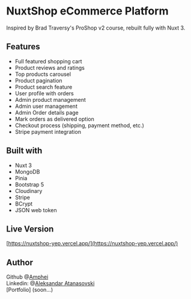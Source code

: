 # NuxtShop eCommerce Platform

Inspired by Brad Traversy's ProShop v2 course, rebuilt fully with Nuxt 3.

## Features

- Full featured shopping cart
- Product reviews and ratings
- Top products carousel
- Product pagination
- Product search feature
- User profile with orders
- Admin product management
- Admin user management
- Admin Order details page
- Mark orders as delivered option
- Checkout process (shipping, payment method, etc.)
- Stripe payment integration

## Built with

- Nuxt 3
- MongoDB
- Pinia
- Bootstrap 5
- Cloudinary
- Stripe
- BCrypt
- JSON web token

## Live Version

[https://nuxtshop-yep.vercel.app/](https://nuxtshop-yep.vercel.app/)

## Author

Github @[Amphei](https://github.com/Amphei) <br>
Linkedin: @[Aleksandar Atanasovski](https://www.linkedin.com/in/aleksandar-atanasovski-16b123263/) <br>
[Portfolio] (soon...)
